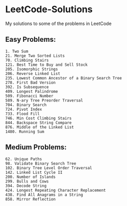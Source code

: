 # LeetCode-Solutions
My solutions to some of the problems in LeetCode

## Easy Problems:
    1. Two Sum
    21. Merge Two Sorted Lists
    70. Climbing Stairs
    121. Best Time to Buy and Sell Stock
    205. Isomorphic Strings
    206. Reverse Linked List
    235. Lowest Common Ancestor of a Binary Search Tree
    278. First Bad Version
    392. Is Subsequence
    409. Longest Palindrome
    509. Fibonacci Number
    589. N-ary Tree Preorder Traversal
    704. Binary Search
    724. Pivot Index
    733. Flood Fill
    746. Min Cost Climbing Stairs
    844. Backspace String Compare
    876. Middle of the Linked List
    1480. Running Sum

## Medium Problems:
    62. Unique Paths
    98. Validate Binary Search Tree
    102. Binary Tree Level Order Traversal 
    142. Linked List Cycle II
    200. Number of Islands
    299. Bulls and Cows
    394. Decode String
    424. Longest Repeating Character Replacement
    438. Find All Anagrams in a String 
    858. Mirror Reflection
